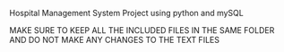 Hospital Management System Project using python and mySQL

MAKE SURE TO KEEP ALL THE INCLUDED FILES IN THE SAME FOLDER AND DO NOT MAKE ANY CHANGES TO THE TEXT FILES
